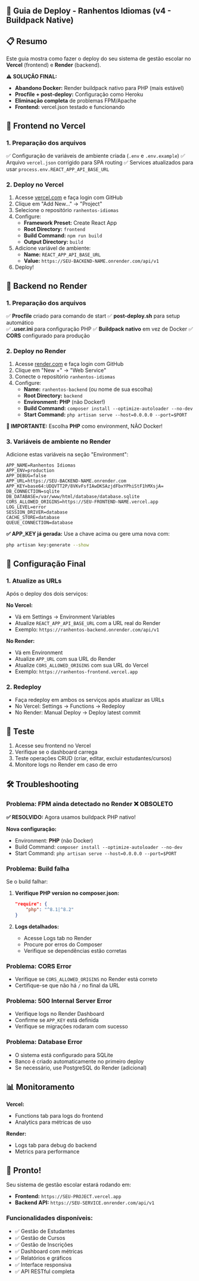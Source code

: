 ## 🚀 Guia de Deploy - Ranhentos Idiomas (v4 - Buildpack Native)

## 📋 Resumo
Este guia mostra como fazer o deploy do seu sistema de gestão escolar no **Vercel** (frontend) e **Render** (backend).

⚠️ **SOLUÇÃO FINAL:**
- **Abandono Docker:** Render buildpack nativo para PHP (mais estável)
- **Procfile + post-deploy:** Configuração como Heroku
- **Eliminação completa** de problemas FPM/Apache
- **Frontend:** vercel.json testado e funcionando

## 🎯 Frontend no Vercel

### 1. Preparação dos arquivos
✅ Configuração de variáveis de ambiente criada (`.env` e `.env.example`)
✅ Arquivo `vercel.json` corrigido para SPA routing
✅ Services atualizados para usar `process.env.REACT_APP_API_BASE_URL`

### 2. Deploy no Vercel
1. Acesse [vercel.com](https://vercel.com) e faça login com GitHub
2. Clique em "Add New..." → "Project"
3. Selecione o repositório `ranhentos-idiomas`
4. Configure:
   - **Framework Preset:** Create React App
   - **Root Directory:** `frontend`
   - **Build Command:** `npm run build`
   - **Output Directory:** `build`
5. Adicione variável de ambiente:
   - **Name:** `REACT_APP_API_BASE_URL`
   - **Value:** `https://SEU-BACKEND-NAME.onrender.com/api/v1`
6. Deploy!

## 🎯 Backend no Render

### 1. Preparação dos arquivos
✅ **Procfile** criado para comando de start
✅ **post-deploy.sh** para setup automático  
✅ **.user.ini** para configuração PHP
✅ **Buildpack nativo** em vez de Docker
✅ **CORS** configurado para produção

### 2. Deploy no Render
1. Acesse [render.com](https://render.com) e faça login com GitHub
2. Clique em "New +" → "Web Service"
3. Conecte o repositório `ranhentos-idiomas`
4. Configure:
   - **Name:** `ranhentos-backend` (ou nome de sua escolha)
   - **Root Directory:** `backend`
   - **Environment:** **PHP** (não Docker!)
   - **Build Command:** `composer install --optimize-autoloader --no-dev`
   - **Start Command:** `php artisan serve --host=0.0.0.0 --port=$PORT`

**🚨 IMPORTANTE:** Escolha **PHP** como environment, NÃO Docker!

### 3. Variáveis de ambiente no Render
Adicione estas variáveis na seção "Environment":

```env
APP_NAME=Ranhentos Idiomas
APP_ENV=production
APP_DEBUG=false
APP_URL=https://SEU-BACKEND-NAME.onrender.com
APP_KEY=base64:UDQVTT2P/8VKvFsfIAwDKSAzjdFbxYPhiStF1hMXsjA=
DB_CONNECTION=sqlite
DB_DATABASE=/var/www/html/database/database.sqlite
CORS_ALLOWED_ORIGINS=https://SEU-FRONTEND-NAME.vercel.app
LOG_LEVEL=error
SESSION_DRIVER=database
CACHE_STORE=database
QUEUE_CONNECTION=database
```

**✅ APP_KEY já gerada:** Use a chave acima ou gere uma nova com:
```bash
php artisan key:generate --show
```

## 🔄 Configuração Final

### 1. Atualize as URLs
Após o deploy dos dois serviços:

**No Vercel:**
- Vá em Settings → Environment Variables
- Atualize `REACT_APP_API_BASE_URL` com a URL real do Render
- Exemplo: `https://ranhentos-backend.onrender.com/api/v1`

**No Render:**
- Vá em Environment
- Atualize `APP_URL` com sua URL do Render
- Atualize `CORS_ALLOWED_ORIGINS` com sua URL do Vercel
- Exemplo: `https://ranhentos-frontend.vercel.app`

### 2. Redeploy
- Faça redeploy em ambos os serviços após atualizar as URLs
- No Vercel: Settings → Functions → Redeploy
- No Render: Manual Deploy → Deploy latest commit

## 🧪 Teste

1. Acesse seu frontend no Vercel
2. Verifique se o dashboard carrega
3. Teste operações CRUD (criar, editar, excluir estudantes/cursos)
4. Monitore logs no Render em caso de erro

## 🛠️ Troubleshooting

### Problema: FPM ainda detectado no Render ❌ OBSOLETO
**✅ RESOLVIDO:** Agora usamos buildpack PHP nativo!

**Nova configuração:**
- Environment: **PHP** (não Docker)
- Build Command: `composer install --optimize-autoloader --no-dev`
- Start Command: `php artisan serve --host=0.0.0.0 --port=$PORT`

### Problema: Build falha
Se o build falhar:
1. **Verifique PHP version no composer.json:**
   ```json
   "require": {
       "php": "^8.1|^8.2"
   }
   ```

2. **Logs detalhados:**
   - Acesse Logs tab no Render
   - Procure por erros do Composer
   - Verifique se dependências estão corretas

### Problema: CORS Error
- Verifique se `CORS_ALLOWED_ORIGINS` no Render está correto
- Certifique-se que não há `/` no final da URL

### Problema: 500 Internal Server Error
- Verifique logs no Render Dashboard
- Confirme se `APP_KEY` está definida
- Verifique se migrações rodaram com sucesso

### Problema: Database Error
- O sistema está configurado para SQLite
- Banco é criado automaticamente no primeiro deploy
- Se necessário, use PostgreSQL do Render (adicional)

## 📊 Monitoramento

**Vercel:**
- Functions tab para logs do frontend
- Analytics para métricas de uso

**Render:**
- Logs tab para debug do backend
- Metrics para performance

## 🎉 Pronto!

Seu sistema de gestão escolar estará rodando em:
- **Frontend:** `https://SEU-PROJECT.vercel.app`
- **Backend API:** `https://SEU-SERVICE.onrender.com/api/v1`

### Funcionalidades disponíveis:
- ✅ Gestão de Estudantes
- ✅ Gestão de Cursos  
- ✅ Gestão de Inscrições
- ✅ Dashboard com métricas
- ✅ Relatórios e gráficos
- ✅ Interface responsiva
- ✅ API RESTful completa
